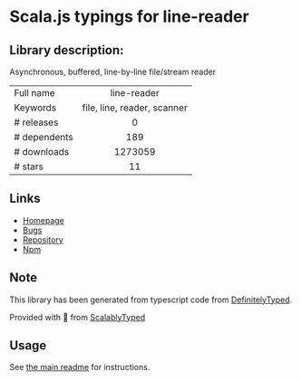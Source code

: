 
# Scala.js typings for line-reader


## Library description:
Asynchronous, buffered, line-by-line file/stream reader

|                    |                 |
| ------------------ | :-------------: |
| Full name          | line-reader |
| Keywords           | file, line, reader, scanner |
| # releases         | 0 |
| # dependents       | 189 |
| # downloads        | 1273059 |
| # stars            | 11 |

## Links
- [Homepage](https://github.com/nickewing/line-reader#readme)
- [Bugs](https://github.com/nickewing/line-reader/issues)
- [Repository](https://github.com/nickewing/line-reader)
- [Npm](https://www.npmjs.com/package/line-reader)
    


## Note
This library has been generated from typescript code from [DefinitelyTyped](https://definitelytyped.org).

Provided with :purple_heart: from [ScalablyTyped](https://github.com/oyvindberg/ScalablyTyped)

## Usage
See [the main readme](../../readme.md) for instructions.


